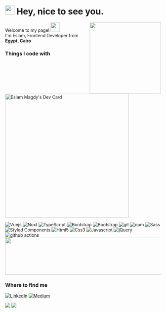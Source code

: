 
<!--
**eslamoo/eslamoo** is a ✨ _special_ ✨ repository because its `README.md` (this file) appears on your GitHub profile.

Here are some ideas to get you started:

- 🔭 I’m currently working on ...
- 🌱 I’m currently learning ...
- 👯 I’m looking to collaborate on ...
- 🤔 I’m looking for help with ...
- 💬 Ask me about ...
- 📫 How to reach me: ...
- 😄 Pronouns: ...
- ⚡ Fun fact: ...
-->
<h1><img src="https://emojis.slackmojis.com/emojis/images/1531849430/4246/blob-sunglasses.gif?1531849430" width="30"/> Hey, nice to see you.</h1>
<img align='right' src="https://media.giphy.com/media/M9gbBd9nbDrOTu1Mqx/giphy.gif" width="230">

<p>Welcome to my page! <img src="https://raw.githubusercontent.com/MartinHeinz/MartinHeinz/master/wave.gif" width="30px"></br> I'm Eslam, Frontend Developer from <img src="https://image.flaticon.com/icons/svg/323/323324.svg" width="13"/> <b>Egypt, Cairo</b>
<h3>Things I code with</h3>
<a href="https://app.daily.dev/eslamoo"><img src="https://api.daily.dev/devcards/0f06ccb93bf24255a6e0e85546da6f0a.png?r=ukt" width="400" alt="Eslam Magdy's Dev Card"/></a>
<p>
  <img alt="Vuejs" src="https://img.shields.io/badge/-Vue.js-61B984?style=flat-square&logo=VUE.JS&logoColor=white" />
  <img alt="Nuxt" src="https://img.shields.io/badge/-Nuxt.js-39485B?style=flat-square&logo=NUXT.JS&logoColor=white" />
  <img alt="TypeScript" src="https://img.shields.io/badge/-TypeScript-007ACC?style=flat-square&logo=typescript&logoColor=white" />
  <img alt="Bootstrap" src="https://img.shields.io/badge/-Bootstrap-513879?style=flat-square&logo=bootstrap&logoColor=white" />
  <img alt="Bootstrap" src="https://img.shields.io/badge/TailwindCss%20-%2338B2AC.svg?&style=flat-square&logo=tailwind-css&logoColor=white" />
  <img alt="git" src="https://img.shields.io/badge/-Git-F05032?style=flat-square&logo=git&logoColor=white" />
   <img alt="npm" src="https://img.shields.io/badge/-NPM-CB3837?style=flat-square&logo=npm&logoColor=white" />
  <img alt="Sass" src="https://img.shields.io/badge/-Sass-CC6699?style=flat-square&logo=sass&logoColor=white" />
  <img alt="Styled Components" src="https://img.shields.io/badge/-Styled_Components-db7092?style=flat-square&logo=styled-components&logoColor=white" />
  <img alt="Html5" src="https://img.shields.io/badge/-HTML5-E34A22?style=flat-square&logo=html5&logoColor=white" />
  <img alt="Css3" src="https://img.shields.io/badge/-CSS3-2D60D9?style=flat-square&logo=CSS3&logoColor=white" /> 
  <img alt="Javascript" src="https://img.shields.io/badge/-Javascript-D6BA32?style=flat-square&logo=javascript&logoColor=white" /> 
  <img alt="jQuery" src="https://img.shields.io/badge/-jQuery-111?style=flat-square&logo=jquery&logoColor=white" /> 
  
  <img alt="github actions" src="https://img.shields.io/badge/-Github_Actions-2088FF?style=flat-square&logo=github-actions&logoColor=white" />
<a href="https://codetrace.com/users/eslamoo"><img src="https://codetrace.com/widget/eslamoo" width="550" height="120" /></a>
</p>

<h3>Where to find me</h3>

<p>
  <a href="https://www.linkedin.com/in/eslam-magdy/" target="_blank"><img alt="LinkedIn" src="https://img.shields.io/badge/linkedin-%230077B5.svg?&style=for-the-badge&logo=linkedin&logoColor=white" /></a> 
  <a href="https://www.facebook.com/essommagdy/" target="_blank"><img alt="Medium" src="https://img.shields.io/badge/facebook-3B579D.svg?&style=for-the-badge&logo=facebook&logoColor=white" /></a>
  
</p>

<img src="https://github-readme-stats.vercel.app/api?username=eslamoo&count_private=true&show_icons=true&title_color=fff&icon_color=79ff97&text_color=9f9f9f&bg_color=0D1117" />
<img src="https://visitor-badge.laobi.icu/badge?page_id=eslamoo" />
